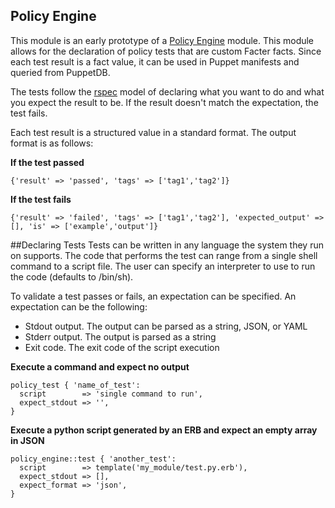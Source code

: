 Policy Engine
-------------

This module is an early prototype of a [Policy Engine](https://docs.google.com/a/puppetlabs.com/document/d/1Pt6DAHQLqvYihRG8kaVHGjEcjNwrnDDwxPiSvVMIcXw/edit)
module.  This module allows for the declaration of policy tests that are custom
Facter facts. Since each test result is a fact value, it can be used in Puppet
manifests and queried from PuppetDB.

The tests follow the [rspec](http://rspec.info/) model of declaring what you
want to do and what you expect the result to be. If the result doesn't match
the expectation, the test fails.

Each test result is a structured value in a standard format. The output format is as follows:

**If the test passed**

`{'result' => 'passed', 'tags' => ['tag1','tag2']}`

**If the test fails**

`{'result' => 'failed', 'tags' => ['tag1','tag2'], 'expected_output' => [], 'is' => ['example','output']}`

##Declaring Tests 
Tests can be written in any language the system they run on supports. The code
that performs the test can range from a single shell command to a script file.
The user can specify an interpreter to use to run the code (defaults to
/bin/sh).

To validate a test passes or fails, an expectation can be specified. An expectation can be the following:
* Stdout output. The output can be parsed as a string, JSON, or YAML
* Stderr output. The output is parsed as a string
* Exit code. The exit code of the script execution

**Execute a command and expect no output**
```
policy_test { 'name_of_test':
  script        => 'single command to run',
  expect_stdout => '',
}
```

**Execute a python script generated by an ERB and expect an empty array in JSON**
```
policy_engine::test { 'another_test':
  script        => template('my_module/test.py.erb'),
  expect_stdout => [],
  expect_format => 'json',
}
```
